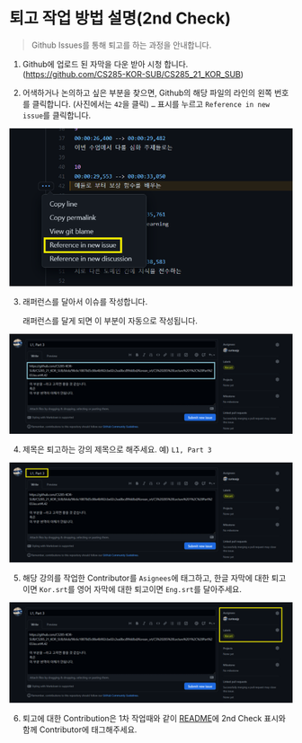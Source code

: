 # 퇴고 작업 방법 설명(2nd Check)

> Github Issues를 통해 퇴고를 하는 과정을 안내합니다.

1.	Github에 업로드 된 자막을 다운 받아 시청 합니다. (https://github.com/CS285-KOR-SUB/CS285_21_KOR_SUB)

2.	어색하거나 논의하고 싶은 부분을 찾으면, Github의 해당 파일의 라인의 왼쪽 번호를 클릭합니다. (사진에서는 `42`을 클릭) `…` 표시를 누르고 `Reference in new issue`를 클릭합니다.

<img src="../img/check_1.png"/>

3. 래퍼런스를 달아서 이슈를 작성합니다. 

    래퍼런스를 달게 되면 이 부분이 자동으로 작성됩니다.

<img src="../img/check_5.png"/>

4. 제목은 퇴고하는 강의 제목으로 해주세요. 예) `L1, Part 3`

<img src="../img/check_3.png"/>

5. 해당 강의를 작업한 Contributor를 `Asignees`에 태그하고, 한글 자막에 대한 퇴고 이면 `Kor.srt`를 영어 자막에 대한 퇴고이면 `Eng.srt`를 달아주세요.

<img src="../img/check_4.png"/>

6. 퇴고에 대한 Contribution은 1차 작업때와 같이 [README](https://github.com/CS285-KOR-SUB/CS285_21_KOR_SUB#table-of-contentswith-contributors)에 2nd Check 표시와 함께 Contributor에 태그해주세요.